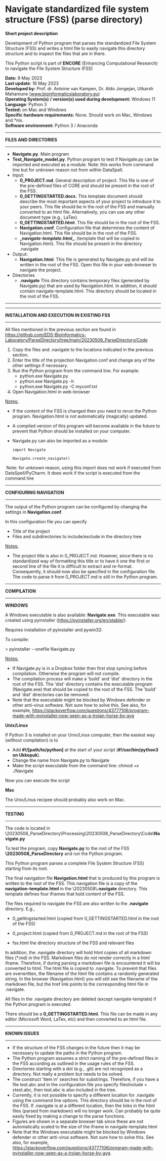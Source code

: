 # Navigate standardized file system structure (FSS) (parse directory)



**Short project description**

Development of Python program that parses the standardized File System Structure (FSS) and writes a html file to easily navigate this directory structure and to inspect the files that are in there.


This Python script is part of **ENCORE** (Enhancing Computational Research) to navigate the File System Structure (FSS)

>>>>>>> 

**Date:** 9 May 2023  
**Last update**: 16 May 2023  
**Developed by:** Prof. dr. Antoine van Kampen, Dr. Aldo Jongejan, Utkarsh Mahamune (www.bioinformaticslaboratory.eu)  
**Operating System(s) / version(s) used during development:** Windows 11  
**Language**: Python 3  
**Tested:** on Mac and Windows  
**Specific hardware requirements:** None. Should work on Mac, Windows and *nix.  
**Software environment:** Python 3 / Anaconda      

   



------

**FILES AND DIRECTORIES**

------

* **Navigate.py**. Main program
* **Test_Navigate_model.py**. Python program to test if Navigate.py can be imported and executed as a module. Note: this works from command line but for unknown reason not from within DataSpell.
* Input:
  * **0_PROJECT.md**.  General description of project. This file is one of the pre-defined files of CORE and should be present in the root of the FSS.
  * **0_GETTINGSTARTED.docx.**  This template document should describe the most important aspects of your project to introduce it to your peers. This file should be in the root of the FSS and manually converted to an html file. Alternatively, you can use any other document type (e.g., LaTex).
  * **0_GETTINGSTARTED.html**.  This file should be in the root of the FSS. 
  * **Navigation.conf**.  Configuration file that determines the content of Navigation.html. This file should be in the root of the FSS.
  * **\__navigate-template.html__**. (template that will be copied to Navigation.html). This file should be present in the directory .navigate
* Output:
  * **Navigation.html**. This file is generated by Navigate.py and will be written in the root of the FSS. Open this file in your web-browser to navigate the project.
* Directories
  * **\.navigate** This directory contains temporary files (generated by Navigate.py) that are used by Navigation.html. In addition, it should contain navigate-template.html. This directory should be located in the root of the FSS.


------



------

**INSTALLATION AND EXECUTION IN EXISTING FSS** 

------

All files mentioned in the previous section are found in https://github.com/EDS-Bioinformatics-Laboratory/ParseDirectory/tree/main/20230508_ParseDirectory/Code

  

1. Copy the files and .navigate to the locations indicated in the previous section.
2. Enter the title of the projection Navigation.conf and change any of the other settings if necessary.  
3. Run the Python program from the command line. For example:
   * python.exe Navigate.py
   * python.exe Navigate.py -h
   * python.exe Navigate.py -C myconf.txt
4. Open Navigation.html in web-browser



<u>Notes:</u> 

* If the content of the FSS is changed then you need to rerun the Python program. Navigation.html is not automatically (magically) updated.
* A compiled version of this program will become available in the future to prevent that Python should be installed on your computer.
* Navigate.py can also be imported as a module:

  ```
  import Navigate
  
  Navigate.create_navigate()
  ```

​	Note: for unknown reason, using this import does not work if executed from DataSpell/PyCharm. It does 	work if the script is executed from the command line

------

**CONFIGURING NAVIGATION**

------

The output of the Python program can be configured by changing the settings in **Navigation.conf**.

In this configuration file you can specify 

* Title of the project
* Files and subdirectories to include/exclude in the directory tree



<u>Notes:</u> 

* The project title is also in 0_PROJECT.md. However, since there is no standardized way of formatting this title or to have it one the first or second line of the file it is difficult to extract and re-format. Consequently, it should now also be specified in the configuration file. The code to parse it from 0_PROJECT.md is still in the Python program.





------

**COMPILATION**

------

**WINDOWS**

A Windows executable is also available: **Navigate.exe**. This executable was created using pyinstaller (https://pyinstaller.org/en/stable/):

Requires installation of pyinstaller and pywin32: 



To compile:

\> pyinstaller --onefile Navigate.py



<u>Notes:</u>

* If Navigate.py is in a Dropbox folder then first stop syncing before compilation. Otherwise the program will not compile. 
* The compilation process will make a 'build' and 'dist' directory in the root of the FSS. The 'dist' directory contains the executable program (Navigate.exe) that should be copied to the root of the FSS. The 'build' and 'dist' directories can be removed.
* Note that the executable might be blocked by Windows defender or other anti-virus software. Not sure how to solve this. See also, for example, https://stackoverflow.com/questions/43777106/program-made-with-pyinstaller-now-seen-as-a-trojan-horse-by-avg



**Unix/Linux**

If Python 3 is installed on your Unix/Linux computer, then the easiest way (without compilation) is to

* Add **#!/[path/to/python]** at the start of your script (**#!/usr/bin/python3 on Ukkepuk**). 
* Change the name from Navigate.py to Navigate
* Make the script executable from the command line: chmod +x ./Navigate

Now you can execute the script



**Mac**

The Unix/Linus recipee should probably also work on Mac.



------

**TESTING**

------

The code is located in \20230508_ParseDirectory\Processing\20230508_ParseDirectory\Code\\**Navigate.py**

To test the program, copy **Navigate.py** to the root of the FSS **\20230508_ParseDirectory** and run the Python program. 



This Python program parses a complete File System Structure (FSS) starting from its root. 



The final navigation file **Navigation.html** that is produced by this program is written to the root of the FSS. This navigation file is a copy of the **__navigation-template.html__** in the \20230508\\**.navigate** directory. This template defines four iframes that hold content of the FSS.



The files required to navigate the FSS are also written to the **\.navigate** directory. E.g., 

* 0_gettingstarted.html (copied from 0_GETTINGSTARTED.html in the root of the FSS)

* 0_project.html (copied from 0_PROJECT.md in the root of the FSS)
* fss.html the directory structure of the FSS and relevant files

In addition, the .navigate directory will hold html copies of all markdown files (*.md) in the FSS. Markdown files do not render correctly in a html iframe. Therefore, if during parsing a markdown file is encountered it will be converted to html. The html file is copied to .navigate. To prevent that files are overwritten, the filename of the html file contains a randomly generated string. In the browser (Navigation.html) you will still see the filename of the markdown file, but the href link points to the corresponding html file in .navigate. 

All files in the .navigate directory are deleted (except navigate-template) if the Python program is executed.



There should be a **0_GETTINGSTARTED.html**. This file can be made in any editor (Microsoft Word, LaTex, etc) and then converted to an html file.



------

**KNOWN ISSUES** 

------

* If the structure of the FSS changes in the future then it may be necessary to update the paths in the Python program.
* The Python program assumes a strict naming of the pre-defined files in the FSS according as outlined in the usage rules of the FSS.
* Directories starting with a dot (e.g., .git) are not recognized as a directory.  Not really a problem but needs to be solved. 
* The construct 'item in' searches for substrings. Therefore, if you have a file test.abc and in the configuration file you specify filesInclude = xtest.abc, then test.abc is also included in the tree.
* Currently, it is not possible to specify a different location for .navigate using the command line options. This directory should be in the root of the FSS. If .navigate is at a different location, then the links in the html files (parsed from markdown) will no longer work. Can probably be quite easily fixed by making a change to the parse functions.
* Figures are shown in a separate browser tab since these are not automatically scaled to the size of the iframe in navigate-template.html
* Note that the Windows executable might be blocked by Windows defender or other anti-virus software. Not sure how to solve this. See also, for example, https://stackoverflow.com/questions/43777106/program-made-with-pyinstaller-now-seen-as-a-trojan-horse-by-avg.
